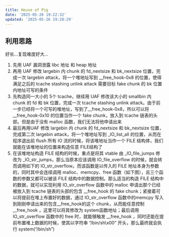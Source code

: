 ```yaml
---
title: House of Pig
date: '2025-05-26 19:22:32'
updated: '2025-05-26 19:28:29'
---
```

## 利用思路
好长...复现难度好大...

1. 先用 UAF 漏洞泄露 libc 地址 和 heap 地址
2. 再用 UAF 修改 largebin 内 chunk 的 fd_nextsize 和 bk_nextsize 位置，完成一次 largebin attack，将一个堆地址写到 __free_hook-0x8 的位置，使得满足之后的 tcache stashing unlink attack 需要目标 fake chunk 的 bk 位置内地址可写的条件
3. 先构造同一大小的 5个 tcache，继续用 UAF 修改该大小的 smallbin 内 chunk 的 fd 和 bk 位置，完成一次 tcache stashing unlink attack。由于前一步已经将一个可写的堆地址，写到了__free_hook-0x8，所以可以将 __free_hook-0x10 的位置当作一个 fake chunk，放入到 tcache 链表的头部。但是由于没有 malloc 函数，我们无法将他申请出来
4. 最后再用UAF 修改 largebin 内 chunk 的 fd_nextsize 和 bk_nextsize 位置，完成第二次 largebin attack，将一个堆地址写到 _IO_list_all 的位置，从而在程序退出前 flush 所有 IO 流的时候，将该堆地址当作一个 FILE 结构体，我们就能在该堆地址的位置来构造任意 FILE结构了
5. 在该堆地址构造 FILE 结构的时候，重点是将其 vtable 由 _IO_file_jumps 修改为 _IO_str_jumps，那么当原本应该调用 IO_file_overflow 的时候，就会转而调用如下的 IO_str_overflow。而该函数是以传入的 FILE 地址本身为参数的，同时其中会连续调用 malloc、memcpy、free 函数（如下图），且三个函数的参数又都可以被该 FILE 结构中的数据控制。那么适当的构造 FILE 结构中的数据，就可以实现利用 IO_str_overflow 函数中的 malloc 申请出那个已经被放入到 tcache 链表的头部的包含 __free_hook 的 fake chunk；紧接着可以将提前在堆上布置好的数据，通过 IO_str_overflow 函数中的memcpy 写入到刚刚申请出来的包含__free_hook的这个 chunk，从而能任意控制 __free_hook ，这里可以将其修改为 system函数地址；最后调用 IO_str_overflow 函数中的 free 时，就能够触发 __free_hook ，同时还能在提前布置堆上数据的时候，使其以字符串 “/bin/sh\x00” 开头，那么最终就会执行 system(“/bin/sh”)

